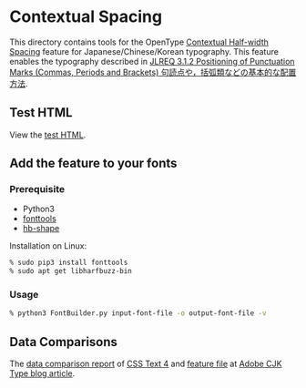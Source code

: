 # Contextual Spacing

This directory contains tools for
the OpenType [Contextual Half-width Spacing] feature
for Japanese/Chinese/Korean typography.
This feature enables the typography described in
[JLREQ 3.1.2 Positioning of Punctuation Marks (Commas, Periods and Brackets)
句読点や，括弧類などの基本的な配置方法](https://w3c.github.io/jlreq/#positioning_of_punctuation_marks).

[Contextual Half-width Spacing]: https://docs.microsoft.com/en-us/typography/opentype/spec/features_ae#tag-chws

## Test HTML

View the [test HTML].

[test HTML]: https://kojiishi.github.io/chws/test.html

## Add the feature to your fonts

### Prerequisite

* Python3
* [fonttools]
* [hb-shape]

Installation on Linux:
```sh
% sudo pip3 install fonttools
% sudo apt get libharfbuzz-bin
```

[fonttools]: https://pypi.org/project/fonttools/
[hb-shape]: https://command-not-found.com/hb-shape

### Usage

```sh
% python3 FontBuilder.py input-font-file -o output-font-file -v
```

## Data Comparisons

The [data comparison report]
of [CSS Text 4] and
[feature file] at [Adobe CJK Type blog article].

[data comparison report]: https://colab.research.google.com/github/kojiishi/contextual-spacing/blob/master/contextual_spacing_analysis.ipynb
[Adobe CJK Type blog article]: https://blogs.adobe.com/CCJKType/2018/04/contextual-spacing.html
[CSS Text 4]: https://drafts.csswg.org/css-text-4/#text-spacing-classes
[feature file]:http://blogs.adobe.com/CCJKType/files/2018/04/features.txt
